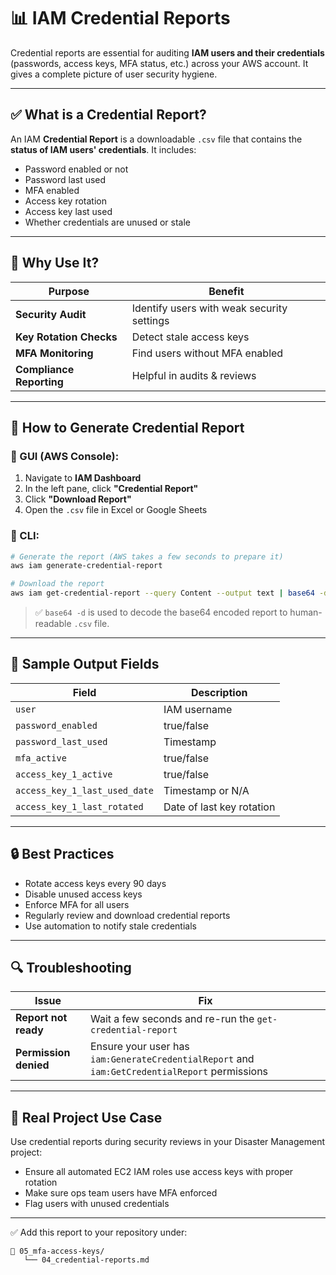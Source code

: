 # 📊 IAM Credential Reports

Credential reports are essential for auditing **IAM users and their credentials** (passwords, access keys, MFA status, etc.) across your AWS account. It gives a complete picture of user security hygiene.

---

## ✅ What is a Credential Report?

An IAM **Credential Report** is a downloadable `.csv` file that contains the **status of IAM users' credentials**. It includes:
- Password enabled or not
- Password last used
- MFA enabled
- Access key rotation
- Access key last used
- Whether credentials are unused or stale

---

## 🎯 Why Use It?

| Purpose | Benefit |
|--------|---------|
| **Security Audit** | Identify users with weak security settings |
| **Key Rotation Checks** | Detect stale access keys |
| **MFA Monitoring** | Find users without MFA enabled |
| **Compliance Reporting** | Helpful in audits & reviews |

---

## 🧪 How to Generate Credential Report

### 📌 GUI (AWS Console):

1. Navigate to **IAM Dashboard**
2. In the left pane, click **"Credential Report"**
3. Click **"Download Report"**
4. Open the `.csv` file in Excel or Google Sheets

### 📌 CLI:

```bash
# Generate the report (AWS takes a few seconds to prepare it)
aws iam generate-credential-report

# Download the report
aws iam get-credential-report --query Content --output text | base64 -d > credential-report.csv
```

> ✅ `base64 -d` is used to decode the base64 encoded report to human-readable `.csv` file.

---

## 📝 Sample Output Fields

| Field | Description |
|-------|-------------|
| `user` | IAM username |
| `password_enabled` | true/false |
| `password_last_used` | Timestamp |
| `mfa_active` | true/false |
| `access_key_1_active` | true/false |
| `access_key_1_last_used_date` | Timestamp or N/A |
| `access_key_1_last_rotated` | Date of last key rotation |

---

## 🔒 Best Practices

- Rotate access keys every 90 days
- Disable unused access keys
- Enforce MFA for all users
- Regularly review and download credential reports
- Use automation to notify stale credentials

---

## 🔍 Troubleshooting

| Issue | Fix |
|-------|-----|
| **Report not ready** | Wait a few seconds and re-run the `get-credential-report` |
| **Permission denied** | Ensure your user has `iam:GenerateCredentialReport` and `iam:GetCredentialReport` permissions |

---

## 📁 Real Project Use Case

Use credential reports during security reviews in your Disaster Management project:
- Ensure all automated EC2 IAM roles use access keys with proper rotation
- Make sure ops team users have MFA enforced
- Flag users with unused credentials

---

✅ Add this report to your repository under:
```
📁 05_mfa-access-keys/
   └── 04_credential-reports.md
```
